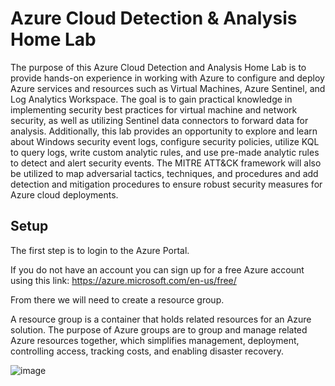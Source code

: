 # Azure Cloud Detection & Analysis Home Lab

The purpose of this Azure Cloud Detection and Analysis Home Lab is to provide hands-on experience in working with Azure to configure and deploy Azure services and resources such as Virtual Machines, Azure Sentinel, and Log Analytics Workspace. The goal is to gain practical knowledge in implementing security best practices for virtual machine and network security, as well as utilizing Sentinel data connectors to forward data for analysis. Additionally, this lab provides an opportunity to explore and learn about Windows security event logs, configure security policies, utilize KQL to query logs, write custom analytic rules, and use pre-made analytic rules to detect and alert security events. The MITRE ATT&CK framework will also be utilized to map adversarial tactics, techniques, and procedures and add detection and mitigation procedures to ensure robust security measures for Azure cloud deployments.

## Setup

The first step is to login to the Azure Portal.

If you do not have an account you can sign up for a free Azure account using this link:
https://azure.microsoft.com/en-us/free/

From there we will need to create a resource group. 

A resource group is a container that holds related resources for an Azure solution. The purpose of Azure groups are to group and manage related Azure resources together, which simplifies management, deployment, controlling access, tracking costs, and enabling disaster recovery.

![image](https://user-images.githubusercontent.com/118394420/221387177-f3f94133-72ef-4fb3-a131-ddf261530c35.png)

